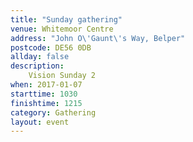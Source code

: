 ```yaml
---
title: "Sunday gathering"
venue: Whitemoor Centre
address: "John O\'Gaunt\'s Way, Belper"
postcode: DE56 0DB
allday: false
description: 
    Vision Sunday 2
when: 2017-01-07
starttime: 1030
finishtime: 1215
category: Gathering
layout: event
---
```

